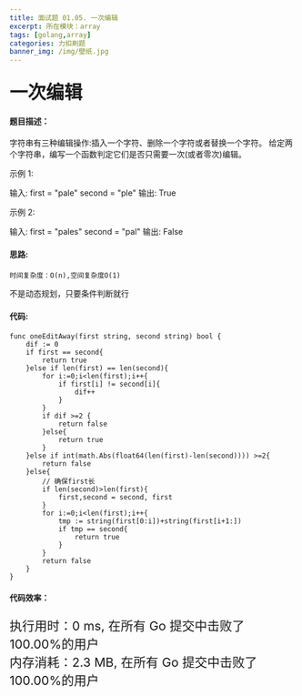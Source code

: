 ```yaml
---
title: 面试题 01.05. 一次编辑
excerpt: 所在模块：array
tags: [golang,array]
categories: 力扣刷题
banner_img: /img/壁纸.jpg
---
```


### <font size=6px>一次编辑</font>

#### 题目描述：

字符串有三种编辑操作:插入一个字符、删除一个字符或者替换一个字符。 给定两个字符串，编写一个函数判定它们是否只需要一次(或者零次)编辑。

 

示例 1:

输入: 
first = "pale"
second = "ple"
输出: True


示例 2:

输入: 
first = "pales"
second = "pal"
输出: False

#### 思路:

```
时间复杂度：O(n),空间复杂度O(1)
```

不是动态规划，只要条件判断就行

#### 代码:

```golang
func oneEditAway(first string, second string) bool {
    dif := 0
    if first == second{
        return true
    }else if len(first) == len(second){
        for i:=0;i<len(first);i++{
            if first[i] != second[i]{
                dif++
            }
        }
        if dif >=2 {
            return false
        }else{
            return true
        }
    }else if int(math.Abs(float64(len(first)-len(second)))) >=2{
        return false
    }else{
        // 确保first长
        if len(second)>len(first){
            first,second = second, first
        }
        for i:=0;i<len(first);i++{
            tmp := string(first[0:i])+string(first[i+1:])
            if tmp == second{
                return true
            }
        }
        return false
    }
}
```

#### 代码效率：

<p class="note note-primary"; style="font-size:22px">
   执行用时：0 ms, 在所有 Go 提交中击败了100.00%的用户<br>
   内存消耗：2.3 MB, 在所有 Go 提交中击败了100.00%的用户
</p>

